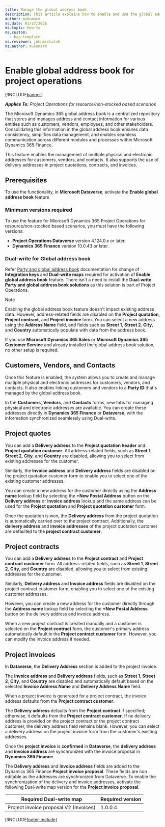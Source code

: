 ```yaml
---
title: Manage the global address book
description: This article explains how to enable and use the global address book in project operations for resource-based or non-stocked scenarios. 
author: mukumarm
ms.date: 01/27/2025
ms.topic: how-to
ms.custom: 
  - bap-template
ms.reviewer: johnmichalak
ms.author: mukumarm
---
```


# Enable global address book for project operations

[!INCLUDE[banner](../../includes/banner.md)]

_**Applies To:** Project Operations for resource/non-stocked based scenarios_

The Microsoft Dynamics 365 global address book is a centralized repository that stores and manages address and contact information for various entities such as customers, vendors, employees, and other stakeholders. Consolidating this information in the global address book ensures data consistency, simplifies data management, and enables seamless communication across different modules and processes within Microsoft Dynamics 365 Finance.

This feature enables the management of multiple physical and electronic addresses for customers, vendors, and contacts. It also supports the use of delivery addresses in project quotations, contracts, and invoices.

## Prerequisites

To use the functionality, in **Microsoft Dataverse**, activate the **Enable global address book** feature.

### Minimum versions required

To use the feature for Microsoft Dynamics 365 Project Operations for resource/non-stocked based scenarios, you must have the following versions:

- **Project Operations Dataverse** version 4.124.0.x or later.
- **Dynamics 365 Finance** version 10.0.43 or later.

### Dual-write for Global address book 

Refer [Party and global address book](/dynamics365/fin-ops-core/dev-itpro/data-entities/dual-write/party-gab) documentation for change of **Integration keys** and **Dual-write maps** required for activation of **Enable global address book** feature. There isn't a need to install the **Dual-write Party and global address book solutions** as this solution is part of Project Operations.

> [!NOTE]
> Enabling the global address book feature doesn't impact existing address data. However, address-related fields are disabled on the **Project quotation**, **Project contract**, and **Project invoice** form. You can select a new address using the **Address Name** field, and fields such as **Street 1**, **Street 2**, **City**, and **Country** automatically populate with data from the address book.
> 
> If you use **Microsoft Dynamics 365 Sales** or **Microsoft Dynamics 365 Customer Service** and already installed the global address book solution, no other setup is required.

## Customers, Vendors, and Contacts

Once this feature is enabled, the system allows you to create and manage multiple physical and electronic addresses for customers, vendors, and contacts. It also enables linking customers and vendors to a **Party ID** that's managed by the global address book. 

In the **Customers**, **Vendors**, and **Contacts** forms, new tabs for managing physical and electronic addresses are available. You can create these addresses directly in **Dynamics 365 Finance** or **Dataverse**, with the information synchronized seamlessly using Dual-write.

## Project quotes

You can add a **Delivery address** to the **Project quotation header** and **Project quotation customer**. All address-related fields, such as **Street 1**, **Street 2**, **City**, and **Country** are disabled, allowing you to select from existing addresses for the customer. 

Similarly, the **Invoice address** and **Delivery address** fields are disabled on the project quotation customer form to enable you to select one of the existing customer addresses.

You can create a new address for the customer directly using the **Address name** lookup field by selecting the **+New Postal Address** button on the **Delivery address** or **Invoice address** lookup and the same address can be used for the **Project quotation** and **Project quotation customer** form.

Once the quotation is won, the **Delivery address** from the project quotation is automatically carried over to the project contract. 
Additionally, the **delivery address** and **invoice addresses** of the project quotation customer are defaulted to the **project contract customer**. 

## Project contracts

You can add a **Delivery address** to the **Project contract** and **Project contract customer** form. All address-related fields, such as  **Street 1**, **Street 2**, **City**, and **Country** are disabled, allowing you to select from existing addresses for the customer. 

Similarly, **Delivery address** and **Invoice address** fields are disabled on the project contract customer form, enabling you to select one of the existing customer addresses.

However, you can create a new address for the customer directly through the **Address name** lookup field by selecting the **+New Postal Address** button on the delivery address and invoice address. 

When a new project contract is created manually and a customer is selected on the **Project contract** form, the customer's primary address automatically default in the **Project contract customer** form. However, you can modify the invoice address if needed. 

## Project invoices

In **Dataverse**, the **Delivery Address** section is added to the project invoice. 

The **Invoice address** and **Delivery address** fields, such as **Street 1**, **Street 2**, **City**, and **Country** are disabled and automatically default based on the selected **Invoice Address Name** and **Delivery Address Name** field.

When a project invoice is generated for a project contract, the invoice address defaults from the **Project contract customer**. 

The **Delivery address** defaults from the **Project contract** if specified; otherwise, it defaults from the **Project contract customer**. If no delivery address is provided on the project contract or the project contract customer, the delivery address field remains blank. However, you can select a delivery address on the project invoice form from the customer's existing addresses.

Once the **project invoice** is **confirmed** in **Dataverse**, the **delivery address** and **invoice address** are synchronized with the invoice proposal in **Dynamics 365 Finance**.

The **Delivery address** and **Invoice address** fields are added to the Dynamics 365 Finance **Project invoice proposal**. These fields are non editable as the addresses are synchronized from Dataverse. To enable the synchronization of the delivery and invoice addresses, activate the following Dual-write map version for the **Project invoice proposal**.

| Required Dual-write map | Required version |
|---|---|
| Project invoice proposal V2 (Invoices) | 1.0.0.4 |

[!INCLUDE[footer-include](../../includes/footer-banner.md)]
